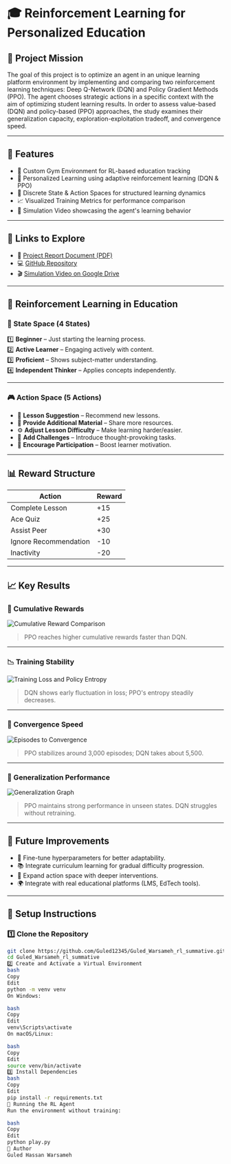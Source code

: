 # 🎓 Reinforcement Learning for Personalized Education

## 🎯 Project Mission

The goal of this project is to optimize an agent in an unique learning platform  environment by implementing and comparing two reinforcement learning techniques: Deep Q-Network (DQN) and Policy Gradient Methods (PPO). The agent chooses strategic actions in a specific context with the aim of optimizing student learning results. In order to assess value-based (DQN) and policy-based (PPO) approaches, the study examines their generalization capacity, exploration-exploitation tradeoff, and convergence speed. 

---

## 🌟 Features

- 🔧 Custom Gym Environment for RL-based education tracking  
- 🤖 Personalized Learning using adaptive reinforcement learning (DQN & PPO)  
- 🧩 Discrete State & Action Spaces for structured learning dynamics  
- 📈 Visualized Training Metrics for performance comparison  
- 🎥 Simulation Video showcasing the agent's learning behavior  

---

## 🔗 Links to Explore

- 📄 [Project Report Document (PDF)](https://drive.google.com/drive/folders/1Wz5X3NZTQiSou5ROVQnfuruxYYvs4j_8?usp=drive_link)  
- 💻 [GitHub Repository](https://github.com/Guled12345/Guled_Warsameh_rl_summative)  
- 🎬 [Simulation Video on Google Drive](https://drive.google.com/drive/folders/1Wz5X3NZTQiSou5ROVQnfuruxYYvs4j_8?usp=drive_link)

---

## 🧠 Reinforcement Learning in Education

### 📌 State Space (4 States)

1️⃣ **Beginner** – Just starting the learning process.  
2️⃣ **Active Learner** – Engaging actively with content.  
3️⃣ **Proficient** – Shows subject-matter understanding.  
4️⃣ **Independent Thinker** – Applies concepts independently.

---

### 🎮 Action Space (5 Actions)

- 📘 **Lesson Suggestion** – Recommend new lessons.  
- 📝 **Provide Additional Material** – Share more resources.  
- ⚙️ **Adjust Lesson Difficulty** – Make learning harder/easier.  
- 🧠 **Add Challenges** – Introduce thought-provoking tasks.  
- 💬 **Encourage Participation** – Boost learner motivation.

---

## 📊 Reward Structure

| Action                  | Reward |
|-------------------------|--------|
| Complete Lesson         | +15    |
| Ace Quiz                | +25    |
| Assist Peer             | +30    |
| Ignore Recommendation   | -10    |
| Inactivity              | -20    |

---

## 📈 Key Results

### 🧪 Cumulative Rewards
![Cumulative Reward Comparison](assets/cumulative_reward.png)
> PPO reaches higher cumulative rewards faster than DQN.

---

### 📉 Training Stability
![Training Loss and Policy Entropy](assets/training_stability.png)
> DQN shows early fluctuation in loss; PPO's entropy steadily decreases.

---

### 🏁 Convergence Speed
![Episodes to Convergence](assets/convergence.png)
> PPO stabilizes around 3,000 episodes; DQN takes about 5,500.

---

### 🧠 Generalization Performance
![Generalization Graph](assets/generalization.png)
> PPO maintains strong performance in unseen states. DQN struggles without retraining.

---

## 🔮 Future Improvements

- 🔧 Fine-tune hyperparameters for better adaptability.  
- 📚 Integrate curriculum learning for gradual difficulty progression.  
- 🎯 Expand action space with deeper interventions.  
- 🌍 Integrate with real educational platforms (LMS, EdTech tools).

---

## 🚀 Setup Instructions

### 1️⃣ Clone the Repository
```bash
git clone https://github.com/Guled12345/Guled_Warsameh_rl_summative.git
cd Guled_Warsameh_rl_summative
2️⃣ Create and Activate a Virtual Environment
bash
Copy
Edit
python -m venv venv
On Windows:

bash
Copy
Edit
venv\Scripts\activate
On macOS/Linux:

bash
Copy
Edit
source venv/bin/activate
3️⃣ Install Dependencies
bash
Copy
Edit
pip install -r requirements.txt
🧪 Running the RL Agent
Run the environment without training:

bash
Copy
Edit
python play.py
📌 Author
Guled Hassan Warsameh
